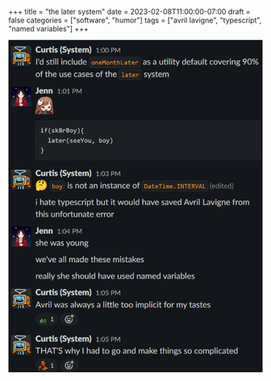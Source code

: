 +++
title = "the later system"
date = 2023-02-08T11:00:00-07:00
draft = false
categories = ["software", "humor"]
tags = ["avril lavigne", "typescript", "named variables"]
+++

![](./complicated.png)